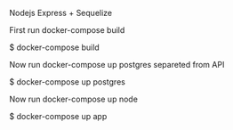 Nodejs Express + Sequelize

First run docker-compose build

$ docker-compose build

Now run docker-compose up postgres separeted from API

$ docker-compose up postgres

Now run docker-compose up node

$ docker-compose up app

